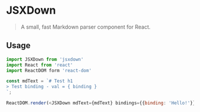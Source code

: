 # JSXDown

> A small, fast Markdown parser component for React.

## Usage

``` js
import JSXDown from 'jsxdown'
import React from 'react'
import ReactDOM form 'react-dom'

const mdText = `# Test h1
> Test binding - val = { binding }
`;

ReactDOM.render(<JSXDown mdText={mdText} bindings={{binding: 'Hello!'}} />, document.body)
```
